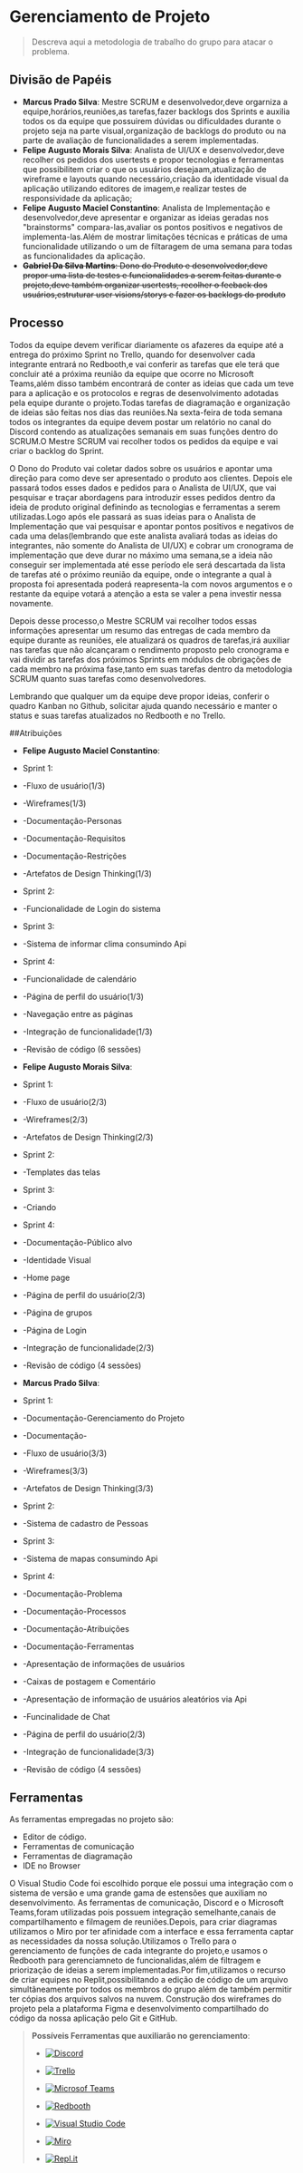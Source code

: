 # Gerenciamento de Projeto

> Descreva aqui a metodologia de trabalho do grupo para atacar o
> problema.
## Divisão de Papéis

- **Marcus Prado Silva**: Mestre SCRUM e desenvolvedor,deve orgarniza a equipe,horários,reuniões,as tarefas,fazer backlogs dos Sprints e auxilia todos os da equipe que possuirem dúvidas ou dificuldades durante o projeto seja na parte visual,organização de backlogs do produto ou na parte de avaliação de funcionalidades a serem implementadas.
- **Felipe Augusto Morais Silva**: Analista de UI/UX e desenvolvedor,deve recolher os pedidos dos usertests e propor  tecnologias e ferramentas que possibilitem criar o que os usuários desejaam,atualização de wireframe e layouts quando necessário,criação da identidade visual da aplicação utilizando editores de imagem,e realizar testes de responsividade da aplicação;
- **Felipe Augusto Maciel Constantino**: Analista de Implementação e desenvolvedor,deve apresentar e organizar as ideias geradas nos "brainstorms" compara-las,avaliar os pontos positivos e negativos de implementa-las.Além de mostrar limitações técnicas e práticas de uma funcionalidade utilizando o um de filtaragem de uma semana para todas as funcionalidades da aplicação.
- <s>**Gabriel Da Silva Martins**: Dono do Produto e desenvolvedor,deve propor uma lista de testes e funcionalidades a serem feitas durante o projeto,deve também organizar usertests, recolher o feeback dos usuários,estruturar user visions/storys e fazer os backlogs do produto </s> 

## Processo

Todos da equipe devem verificar diariamente os afazeres da equipe até a entrega do próximo Sprint no Trello,
quando for desenvolver cada integrante entrará no Redbooth,e vai conferir as tarefas que ele terá que concluir até 
a próxima reunião da equipe que ocorre no Microsoft Teams,além disso também encontrará de conter as ideias que cada um teve para a aplicação e os protocolos e regras de desenvolvimento adotadas pela equipe durante o projeto.Todas tarefas de diagramação e organização de ideias são feitas nos dias das reuniões.Na sexta-feira de toda semana todos os integrantes da equipe devem postar um relatório no canal do Discord contendo as atualizações semanais em suas funções dentro do SCRUM.O Mestre SCRUM vai recolher todos os pedidos da equipe e vai criar o backlog do Sprint.

O Dono do Produto vai coletar dados sobre os usuários e apontar uma direção para como deve ser apresentado o produto aos clientes. Depois ele passará todos esses dados e pedidos para o Analista de UI/UX, que vai pesquisar e traçar abordagens para introduzir esses pedidos dentro da ideia de produto original definindo as tecnologias e ferramentas a serem utilizadas.Logo após ele passará as suas ideias para o Analista de Implementação que vai pesquisar e apontar pontos positivos e negativos de cada uma delas(lembrando que este analista avaliará todas as ideias do integrantes, não somente do Analista de UI/UX) e cobrar um cronograma de implementação que deve durar no máximo uma semana,se a ideia não conseguir ser implementada até esse período ele será descartada da lista de tarefas até o próximo reunião da equipe, onde o integrante a qual à proposta foi apresentada poderá reapresenta-la com novos argumentos e o restante da equipe votará a atenção a esta se valer a pena investir nessa novamente.

Depois desse processo,o Mestre SCRUM vai recolher todos essas informações apresentar um resumo das entregas de cada membro da equipe 
durante as reuniões, ele atualizará os quadros de tarefas,irá auxiliar nas tarefas que não alcançaram o rendimento proposto pelo cronograma e vai dividir as tarefas dos próximos Sprints em módulos de obrigações de cada membro na próxima fase,tanto em suas tarefas dentro da metodologia SCRUM quanto suas tarefas como desenvolvedores.

Lembrando que qualquer um da equipe deve propor ideias, conferir o quadro Kanban no Github, solicitar ajuda quando necessário e manter o status e suas tarefas atualizados no Redbooth e no Trello.

##Atribuições

- **Felipe Augusto Maciel Constantino**:

- Sprint 1:
-   -Fluxo de usuário(1/3)
-   -Wireframes(1/3)
-   -Documentação-Personas
-   -Documentação-Requisitos
-   -Documentação-Restrições
-   -Artefatos de Design Thinking(1/3)

- Sprint 2:
-   -Funcionalidade de Login do sistema

- Sprint 3: 
-   -Sistema de informar clima consumindo Api

- Sprint 4:
-   -Funcionalidade de calendário
-   -Página de perfil do usuário(1/3)
-   -Navegação entre as páginas
-   -Integração de funcionalidade(1/3)
-   -Revisão de código (6 sessões) 


- **Felipe Augusto Morais Silva**:

- Sprint 1:
-   -Fluxo de usuário(2/3)
-   -Wireframes(2/3)
-   -Artefatos de Design Thinking(2/3)

- Sprint 2:
-   -Templates das telas

- Sprint 3:
-   -Criando

- Sprint 4: 
-   -Documentação-Público alvo
-   -Identidade Visual
-   -Home page
-   -Página de perfil do usuário(2/3)
-   -Página de grupos
-   -Página de Login
-   -Integração de funcionalidade(2/3)
-   -Revisão de código (4 sessões) 


- **Marcus Prado Silva**:

- Sprint 1: 
-   -Documentação-Gerenciamento do Projeto
-   -Documentação-
-   -Fluxo de usuário(3/3)
-   -Wireframes(3/3)
-   -Artefatos de Design Thinking(3/3)

- Sprint 2: 
-   -Sistema de cadastro de Pessoas

- Sprint 3:
-   -Sistema de mapas consumindo Api

- Sprint 4: 
-  -Documentação-Problema
-  -Documentação-Processos
-  -Documentação-Atribuições
-  -Documentação-Ferramentas
-  -Apresentação de informações de usuários
-  -Caixas de postagem e Comentário
-  -Apresentação de informação de usuários aleatórios via Api
-  -Funcinalidade de Chat
-  -Página de perfil do usuário(2/3)
-  -Integração de funcionalidade(3/3)
-  -Revisão de código (4 sessões) 

## Ferramentas

As ferramentas empregadas no projeto são:

- Editor de código.
- Ferramentas de comunicação
- Ferramentas de diagramação
- IDE no Browser

O Visual Studio Code foi escolhido porque ele possui uma integração com o
sistema de versão e uma grande gama de estensões que auxiliam no desenvolvimento. As ferramentas de comunicação, Discord e o Microsoft Teams,foram utilizadas pois possuem
integração semelhante,canais de compartilhamento e filmagem de reuniões.Depois, para criar
diagramas utilizamos o Miro por ter afinidade com a interface e essa ferramenta captar as
necessidades da nossa solução.Utilizamos o Trello para o gerenciamento de funções de cada integrante do projeto,e usamos
o Redbooth para gerenciamneto de funcionalidas,além de filtragem e priorização de ideias a serem implementadas.Por fim,utilizamos 
o recurso de criar equipes no Replit,possibilitando a edição de código de um arquivo simultâneamente por todos os membros do grupo
além de também permitir ter  cópias dos arquivos salvos na nuvem.
Construção dos wireframes do projeto pela a plataforma Figma e desenvolvimento compartilhado do código da nossa aplicação pelo Git e GitHub.  


> **Possíveis Ferramentas que auxiliarão no gerenciamento**: 
> - [![Discord](images/discord.jpg)](https://discord.com/)
> - [![Trello](images/trello.png)](https://trello.com/)
> 
> - [![Microsof Teams](images/teams.png)](https://teams.microsoft.com/)
> - [![Redbooth](images/redbooth.png)](https://redbooth.com/)
> - [![Visual Studio Code](images/visualstudiocode.jpg)](https://visualstudio.microsoft.com/)
> - [![Miro](images/mirologo.png)](https://miro.com/)
> - [![Repl.it](images/replit-logo-png-transparent.png)](https://replit.com/)
> 
